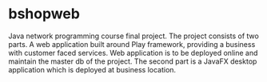 bshopweb
========

Java network programming course final project.
The project consists of two parts. A web application built around Play framework, 
providing a business with customer faced services. Web application is to be deployed
online and maintain the master db of the project. The second part is a JavaFX desktop
application which is deployed at business location.



